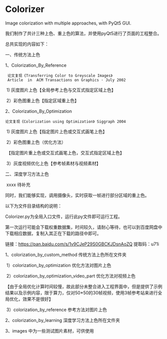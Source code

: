 # Colorizer

Image colorization with multiple approaches, with PyQt5 GUI.

我们制作了共计三种上色、重上色的算法，并使用pyQt5进行了页面的工程整合。

总共实现的内容如下：

一、传统方法上色

1、Colorization_By_Reference

```
 论文复现《Transferring Color to Greyscale Images》 
 Article  in  ACM Transactions on Graphics · July 2002
```

​		1)  灰度图片上色【全局参考上色与交互式指定区域上色】

​		2）彩色图重上色【指定区域重上色】

2、Colorization_By_Optimization

```
论文复现《Colorization using Optimization》 Siggraph 2004
```

​		1)  灰度图片上色【指定图片上色或交互式画笔上色】

​		2）彩色图重上色（优化方法）

​				【指定图片重上色或交互式画笔上色，交互式指定区域上色】

​		3）灰度视频优化上色【参考帧素材与视频素材】

二、深度学习方法上色

​		xxxx 待补充

同时，我们能够实现，调用摄像头，实时获取一帧进行部分区域的重上色。

以下为文件目录结构的说明：

Colorizer.py为全局入口文件，运行此py文件即可运行工程。

​		第一次运行可能会下载权重数据集，时间较久，请耐心等待，也可以到百度网盘中下载相应数据，复制入其正在下载的路径中即可。

链接：https://pan.baidu.com/s/1v9CJeP29S0GBCKJDsnAoZQ 
提取码：u71i 

1、colorization_by_custom_method	传统方法上色所在文件夹

​	1）colorization_by_optimization 优化方法对图片上色

​	2）colorization_by_optimization_video_part 优化方法对视频上色

【由于全局优化计算时间较慢，故此部分未整合进入工程界面中，但是提供了示例结果以及示例内容，限于算力，仅对50*50的30帧视频，使用3帧参考站来进行全局优化，效果不是很好】

​	3）colorization_by_reference 参考方法对图片上色

2、colorization_by_learning 深度学习方法上色所在文件夹

3、images 中为一些测试图片素材，可供使用